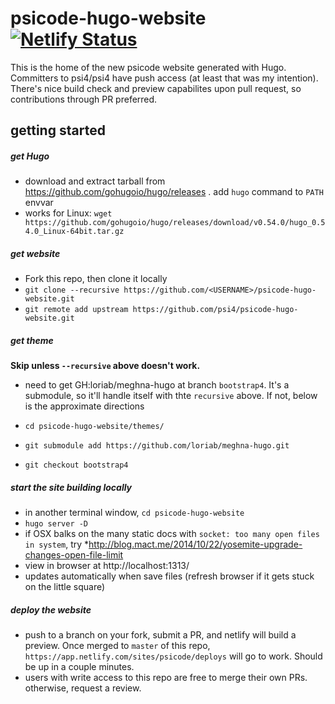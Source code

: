 # psicode-hugo-website [![Netlify Status](https://api.netlify.com/api/v1/badges/d7f8026f-8c6b-41a8-b266-747fd04a8804/deploy-status)](https://app.netlify.com/sites/psicode/deploys)

This is the home of the new psicode website generated with Hugo. Committers to psi4/psi4 have push access (at least that was my intention). There's nice build check and preview capabilites upon pull request, so contributions through PR preferred.

## getting started

##### get Hugo

* download and extract tarball from https://github.com/gohugoio/hugo/releases . add `hugo` command to `PATH` envvar
* works for Linux: `wget https://github.com/gohugoio/hugo/releases/download/v0.54.0/hugo_0.54.0_Linux-64bit.tar.gz`

##### get website

* Fork this repo, then clone it locally
* `git clone --recursive https://github.com/<USERNAME>/psicode-hugo-website.git`
* `git remote add upstream https://github.com/psi4/psicode-hugo-website.git`

##### get theme

**Skip unless `--recursive` above doesn't work.**

* need to get GH:loriab/meghna-hugo at branch `bootstrap4`. It's a submodule, so it'll handle itself with thte `recursive` above. If not, below is the approximate directions

* `cd psicode-hugo-website/themes/`
* `git submodule add https://github.com/loriab/meghna-hugo.git`
* `git checkout bootstrap4`

##### start the site building locally

* in another terminal window, `cd psicode-hugo-website`
* `hugo server -D`
* if OSX balks on the many static docs with `socket: too many open files in system`, try *http://blog.mact.me/2014/10/22/yosemite-upgrade-changes-open-file-limit
* view in browser at http://localhost:1313/
* updates automatically when save files (refresh browser if it gets stuck on the little square)

##### deploy the website

* push to a branch on your fork, submit a PR, and netlify will build a preview. Once merged to `master` of this repo, `https://app.netlify.com/sites/psicode/deploys` will go to work. Should be up in a couple minutes.
* users with write access to this repo are free to merge their own PRs. otherwise, request a review.
